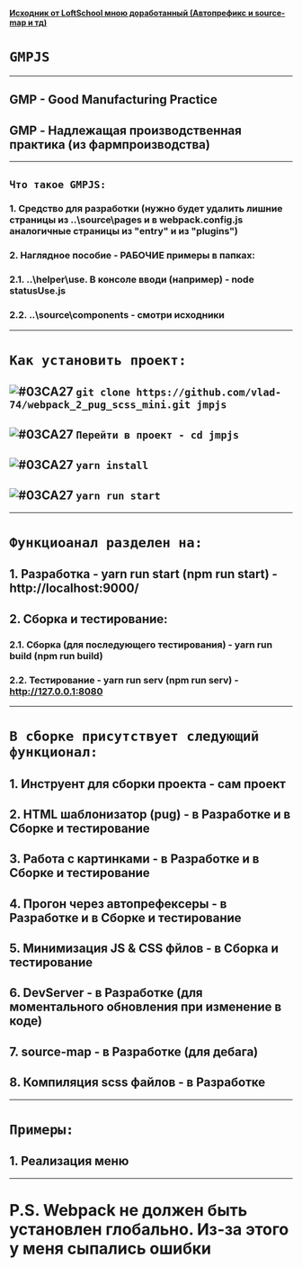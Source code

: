 **[Исходник от LoftSchool мною доработанный (Автопрефикс и source-map и тд)](https://loftblog.ru/material/1-vvedenie-v-webpack-2/)**

# `GMPJS` 
***
## GMP - Good Manufacturing Practice
## GMP - Надлежащая производственная практика (из фармпроизводства)
***
## `Что такое GMPJS:`
### 1. Средство для разработки (нужно будет удалить лишние страницы из ..\source\pages и в webpack.config.js аналогичные страницы из "entry" и из "plugins")
### 2. Наглядное пособие - РАБОЧИЕ примеры в папках:
### 2.1. ..\helper\use. В консоле вводи (например) - node statusUse.js
### 2.2. ..\source\components - смотри исходники
***
# `Как установить проект:`
##  ![#03CA27](https://placehold.it/20/c5f015/000000?text='') `git clone https://github.com/vlad-74/webpack_2_pug_scss_mini.git jmpjs`
##  ![#03CA27](https://placehold.it/20/c5f015/000000?text='') `Перейти в проект - cd jmpjs`
##  ![#03CA27](https://placehold.it/20/c5f015/000000?text='') `yarn install`
##  ![#03CA27](https://placehold.it/20/c5f015/000000?text='') `yarn run start`
***
# `Функциоанал разделен на:`
## 1. Разработка - yarn run start (npm run start) - http://localhost:9000/
## 2. Сборка и тестирование:
### 2.1. Сборка (для последующего тестирования) - yarn run build (npm run build)
### 2.2. Тестирование - yarn run serv (npm run serv) - http://127.0.0.1:8080
***
# `В сборке присутствует следующий функционал:`
## 1. Инструент для сборки проекта - сам проект
## 2. HTML шаблонизатор (pug) - в Разработке и в Сборке и тестирование
## 3. Работа с картинками - в Разработке и в Сборке и тестирование
## 4. Прогон через автопрефексеры - в Разработке и в Сборке и тестирование
## 5. Минимизация JS & CSS фйлов - в Сборка и тестирование
## 6. DevServer - в Разработке (для моментального обновления при изменение в коде)
## 7. source-map - в Разработке (для дебага)
## 8. Компиляция scss файлов - в Разработке
***
# `Примеры:`
## 1. Реализация меню
***
# P.S. Webpack не должен быть установлен глобально. Из-за этого у меня сыпались ошибки